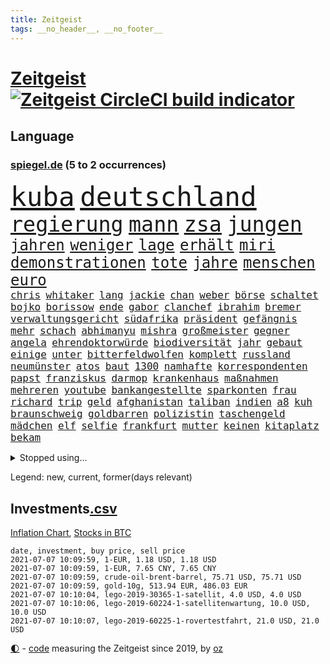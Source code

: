 ```yaml
---
title: Zeitgeist
tags: __no_header__, __no_footer__
---
```


# [Zeitgeist](https://oliz.io/zeitgeist/) [![Zeitgeist CircleCI build indicator](https://circleci.com/gh/ooz/zeitgeist.svg?style=shield)](https://circleci.com/gh/ooz/zeitgeist)

## Language

<h3><a href="https://www.spiegel.de" target="_blank">spiegel.de</a> (5 to 2 occurrences)</h3>
<p style="font-family:monospace">
<span style="font-size:32pt"><a href="news_links.html#kuba" class="current">kuba</a></span>
<span style="font-size:32pt"><a href="news_links.html#deutschland" class="current">deutschland</a></span>
<br>
<span style="font-size:25pt"><a href="news_links.html#regierung" class="current">regierung</a></span>
<span style="font-size:25pt"><a href="news_links.html#mann" class="current">mann</a></span>
<span style="font-size:25pt"><a href="news_links.html#zsa" class="new">zsa</a></span>
<span style="font-size:25pt"><a href="news_links.html#jungen" class="current">jungen</a></span>
<br>
<span style="font-size:18pt"><a href="news_links.html#jahren" class="current">jahren</a></span>
<span style="font-size:18pt"><a href="news_links.html#weniger" class="current">weniger</a></span>
<span style="font-size:18pt"><a href="news_links.html#lage" class="current">lage</a></span>
<span style="font-size:18pt"><a href="news_links.html#erhält" class="current">erhält</a></span>
<span style="font-size:18pt"><a href="news_links.html#miri" class="new">miri</a></span>
<span style="font-size:18pt"><a href="news_links.html#demonstrationen" class="current">demonstrationen</a></span>
<span style="font-size:18pt"><a href="news_links.html#tote" class="current">tote</a></span>
<span style="font-size:18pt"><a href="news_links.html#jahre" class="current">jahre</a></span>
<span style="font-size:18pt"><a href="news_links.html#menschen" class="current">menschen</a></span>
<span style="font-size:18pt"><a href="news_links.html#euro" class="current">euro</a></span>
<br>
<span style="font-size:12pt"><a href="news_links.html#chris" class="current">chris</a></span>
<span style="font-size:12pt"><a href="news_links.html#whitaker" class="new">whitaker</a></span>
<span style="font-size:12pt"><a href="news_links.html#lang" class="current">lang</a></span>
<span style="font-size:12pt"><a href="news_links.html#jackie" class="new">jackie</a></span>
<span style="font-size:12pt"><a href="news_links.html#chan" class="new">chan</a></span>
<span style="font-size:12pt"><a href="news_links.html#weber" class="current">weber</a></span>
<span style="font-size:12pt"><a href="news_links.html#börse" class="current">börse</a></span>
<span style="font-size:12pt"><a href="news_links.html#schaltet" class="current">schaltet</a></span>
<span style="font-size:12pt"><a href="news_links.html#bojko" class="current">bojko</a></span>
<span style="font-size:12pt"><a href="news_links.html#borissow" class="current">borissow</a></span>
<span style="font-size:12pt"><a href="news_links.html#ende" class="current">ende</a></span>
<span style="font-size:12pt"><a href="news_links.html#gabor" class="new">gabor</a></span>
<span style="font-size:12pt"><a href="news_links.html#clanchef" class="current">clanchef</a></span>
<span style="font-size:12pt"><a href="news_links.html#ibrahim" class="new">ibrahim</a></span>
<span style="font-size:12pt"><a href="news_links.html#bremer" class="current">bremer</a></span>
<span style="font-size:12pt"><a href="news_links.html#verwaltungsgericht" class="current">verwaltungsgericht</a></span>
<span style="font-size:12pt"><a href="news_links.html#südafrika" class="current">südafrika</a></span>
<span style="font-size:12pt"><a href="news_links.html#präsident" class="current">präsident</a></span>
<span style="font-size:12pt"><a href="news_links.html#gefängnis" class="current">gefängnis</a></span>
<span style="font-size:12pt"><a href="news_links.html#mehr" class="current">mehr</a></span>
<span style="font-size:12pt"><a href="news_links.html#schach" class="current">schach</a></span>
<span style="font-size:12pt"><a href="news_links.html#abhimanyu" class="new">abhimanyu</a></span>
<span style="font-size:12pt"><a href="news_links.html#mishra" class="new">mishra</a></span>
<span style="font-size:12pt"><a href="news_links.html#großmeister" class="current">großmeister</a></span>
<span style="font-size:12pt"><a href="news_links.html#gegner" class="current">gegner</a></span>
<span style="font-size:12pt"><a href="news_links.html#angela" class="current">angela</a></span>
<span style="font-size:12pt"><a href="news_links.html#ehrendoktorwürde" class="new">ehrendoktorwürde</a></span>
<span style="font-size:12pt"><a href="news_links.html#biodiversität" class="new">biodiversität</a></span>
<span style="font-size:12pt"><a href="news_links.html#jahr" class="current">jahr</a></span>
<span style="font-size:12pt"><a href="news_links.html#gebaut" class="current">gebaut</a></span>
<span style="font-size:12pt"><a href="news_links.html#einige" class="current">einige</a></span>
<span style="font-size:12pt"><a href="news_links.html#unter" class="current">unter</a></span>
<span style="font-size:12pt"><a href="news_links.html#bitterfeldwolfen" class="new">bitterfeldwolfen</a></span>
<span style="font-size:12pt"><a href="news_links.html#komplett" class="current">komplett</a></span>
<span style="font-size:12pt"><a href="news_links.html#russland" class="current">russland</a></span>
<span style="font-size:12pt"><a href="news_links.html#neumünster" class="current">neumünster</a></span>
<span style="font-size:12pt"><a href="news_links.html#atos" class="new">atos</a></span>
<span style="font-size:12pt"><a href="news_links.html#baut" class="current">baut</a></span>
<span style="font-size:12pt"><a href="news_links.html#1300" class="current">1300</a></span>
<span style="font-size:12pt"><a href="news_links.html#namhafte" class="current">namhafte</a></span>
<span style="font-size:12pt"><a href="news_links.html#korrespondenten" class="new">korrespondenten</a></span>
<span style="font-size:12pt"><a href="news_links.html#papst" class="current">papst</a></span>
<span style="font-size:12pt"><a href="news_links.html#franziskus" class="current">franziskus</a></span>
<span style="font-size:12pt"><a href="news_links.html#darmop" class="new">darmop</a></span>
<span style="font-size:12pt"><a href="news_links.html#krankenhaus" class="current">krankenhaus</a></span>
<span style="font-size:12pt"><a href="news_links.html#maßnahmen" class="current">maßnahmen</a></span>
<span style="font-size:12pt"><a href="news_links.html#mehreren" class="current">mehreren</a></span>
<span style="font-size:12pt"><a href="news_links.html#youtube" class="current">youtube</a></span>
<span style="font-size:12pt"><a href="news_links.html#bankangestellte" class="new">bankangestellte</a></span>
<span style="font-size:12pt"><a href="news_links.html#sparkonten" class="new">sparkonten</a></span>
<span style="font-size:12pt"><a href="news_links.html#frau" class="current">frau</a></span>
<span style="font-size:12pt"><a href="news_links.html#richard" class="current">richard</a></span>
<span style="font-size:12pt"><a href="news_links.html#trip" class="new">trip</a></span>
<span style="font-size:12pt"><a href="news_links.html#geld" class="current">geld</a></span>
<span style="font-size:12pt"><a href="news_links.html#afghanistan" class="current">afghanistan</a></span>
<span style="font-size:12pt"><a href="news_links.html#taliban" class="current">taliban</a></span>
<span style="font-size:12pt"><a href="news_links.html#indien" class="current">indien</a></span>
<span style="font-size:12pt"><a href="news_links.html#a8" class="new">a8</a></span>
<span style="font-size:12pt"><a href="news_links.html#kuh" class="current">kuh</a></span>
<span style="font-size:12pt"><a href="news_links.html#braunschweig" class="current">braunschweig</a></span>
<span style="font-size:12pt"><a href="news_links.html#goldbarren" class="current">goldbarren</a></span>
<span style="font-size:12pt"><a href="news_links.html#polizistin" class="current">polizistin</a></span>
<span style="font-size:12pt"><a href="news_links.html#taschengeld" class="new">taschengeld</a></span>
<span style="font-size:12pt"><a href="news_links.html#mädchen" class="current">mädchen</a></span>
<span style="font-size:12pt"><a href="news_links.html#elf" class="current">elf</a></span>
<span style="font-size:12pt"><a href="news_links.html#selfie" class="new">selfie</a></span>
<span style="font-size:12pt"><a href="news_links.html#frankfurt" class="current">frankfurt</a></span>
<span style="font-size:12pt"><a href="news_links.html#mutter" class="current">mutter</a></span>
<span style="font-size:12pt"><a href="news_links.html#keinen" class="current">keinen</a></span>
<span style="font-size:12pt"><a href="news_links.html#kitaplatz" class="new">kitaplatz</a></span>
<span style="font-size:12pt"><a href="news_links.html#bekam" class="current">bekam</a></span>
</p>
<details>
<summary>Stopped using...</summary>
<p class="former" style="font-size:12pt">
bestimmen(264) historiker(264) sam(264) to(264) erneute(263) timo(263) verschaffen(263) la(262) mögliche(262) nationen(262) reformen(262) vereinten(262) attackieren(261) euratspräsident(261) gegenseitig(261) konkurrenten(261) ludwig(261) millionenhöhe(261) übersicht(261) bernd(260) beschleunigt(260) chelsea(260) einzelnen(260) fbi(260) gefangen(260) gewerkschaft(260) kurzarbeitergeld(260) landtagswahl(260) manches(260) mordes(260) mysteriöse(260) oberbürgermeister(260) unabhängigkeit(260) versuchten(260) 89(259) argumente(259) ber(259) bistum(259) coronawarnapp(259) dadurch(259) enger(259) ermöglicht(259) filialen(259) fraktionschef(259) halbes(259) haseloff(259) kremlkritiker(259) massiver(259) neuem(259) pferd(259) reiner(259) runter(259) theater(259) thunberg(259) trumpregierung(259) verhängte(259) besetzung(258) brinkhaus(258) city(258) drohte(258) gelegenheit(258) geschaffen(258) handlungen(258) landkreis(258) meghan(258) märchen(258) priester(258) ralph(258) ruhm(258) ruth(258) schiedsrichter(258) schön(258) sicht(258) spielraum(258) unabhängige(258) unionsfraktionschef(258) verabschiedet(258) verhältnis(258) verhängen(258) weitet(258) wählt(258) ärzten(258) beachten(257) doku(257) erteilt(257) geboten(257) konzernchef(257) mächtige(257) rechtfertigt(257) ruhestand(257) schweigen(257) verluste(257) versagt(257) videokonferenz(257) viren(257) you(257) zunehmende(257) überzeugt(257) dame(256) flüge(256) gewaltig(256) herzogin(256) inmitten(256) kamera(256) klaren(256) lukaschenkos(256) maß(256) prägen(256) recherchen(256) sächsischen(256) tweet(256) unosicherheitsrat(256) unterschiede(256) verbote(256) verstößen(256) wählen(256) amnesty(255) arbeiter(255) bars(255) begonnen(255) bisherige(255) brandanschlag(255) bulgarien(255) dschungel(255) geständnis(255) größtes(255) international(255) leid(255) medizin(255) mitarbeiterinnen(255) post(255) schwangerschaft(255) schwieriger(255) schärfere(255) sports(255) stille(255) streichen(255) summe(255) teheran(255) vfl(255) woanders(255) wolfsburg(255) zeitweise(255) ausstieg(254) betrugs(254) betrüger(254) charlie(254) four(254) geholt(254) hinrichtungen(254) indes(254) infolge(254) kanzler(254) kauf(254) lebenslange(254) lieben(254) minderheit(254) ohren(254) pocht(254) polizeigewalt(254) promis(254) rechts(254) riskiert(254) smartphone(254) swetlana(254) tirol(254) umsetzung(254) wahlsieg(254) 71(253) aufruf(253) ausfallen(253) australische(253) braun(253) engagement(253) entstanden(253) leitung(253) löhne(253) phase(253) rechten(253) schwieg(253) streitkräfte(253) tichanowskaja(253) umweltministerin(253) weiteres(253) weltwirtschaft(253) woman(253) zensur(253) zugunsten(253) abgang(252) abkommen(252) allzu(252) arbeitsbedingungen(252) hungerstreik(252) jahrhunderts(252) klimaschützer(252) kulissen(252) markt(252) notfallzulassung(252) power(252) rat(252) schröder(252) sichern(252) spektakel(252) spekulationen(252) symbol(252) attila(251) betonte(251) bundesinnenminister(251) diego(251) eingefroren(251) europaparlament(251) guardiola(251) hildmann(251) lakers(251) nancy(251) organisierte(251) pep(251) unten(251) versinkt(251) versuchte(251) weltspitze(251) 19jährige(250) ansprache(250) arbeitsminister(250) busse(250) deutlicher(250) fauci(250) gefeuert(250) i(250) massenmord(250) rotrotgrün(250) sofia(250) tausenden(250) uiguren(250) umfragen(250) verfügt(250) werder(250) 02(249) auslösen(249) beeinflusst(249) bgh(249) erlauben(249) heidenreich(249) häufen(249) höchststand(249) image(249) mörder(249) normale(249) profitierte(249) radikale(249) scheidende(249) stoßen(249) täglich(249) veranstaltungen(249) verspätung(249) celle(248) dresdner(248) großbritanniens(248) kontakte(248) lohn(248) oppositionsführer(248) quer(248) saarbrücken(248) siegte(248) verurteilen(248) bodo(247) erkenntnisse(247) größter(247) initiative(247) kilometern(247) ramelow(247) regiert(247) sowohl(247) steuererklärung(247) verfolgungsjagd(247) wirtschaftsprüfer(247) wähler(247) 17jährigen(246) berlins(246) dar(246) eurecht(246) format(246) inszeniert(246) kardashian(246) lernt(246) mitternacht(246) notruf(246) philipp(246) plastikmüll(246) prime(246) rechtsaußen(246) scherz(246) spiegelrecherchen(246) spielerinnen(246) befeuern(245) besserung(245) gekauft(245) grundgesetz(245) ice(245) kontrollen(245) schlacht(245) schlechtes(245) schmerzen(245) berühmte(244) dokumentiert(244) ehepaar(244) erregt(244) freiwillige(244) jennifer(244) miete(244) pflegekräfte(244) rivale(244) apotheken(243) augenhöhe(243) belegen(243) crew(243) einheitliche(243) offenen(243) schwachen(243) spektakulären(243) testet(243) verbessert(243) vorgeht(243) dürfe(242) finanzierung(242) mama(242) mond(242) aufstellen(241) ausgetauscht(241) festgestellt(241) gefälschte(241) mehrerer(241) unruhe(241) amtsgericht(240) erfinder(240) exporte(240) karlheinz(240) kooperation(240) mikroplastik(240) prognosen(240) reichsten(240) sachsenanhalts(240) stieß(240) bezahlung(239) einigt(239) karin(239) marx(239) nachbar(239) risiken(239) signalisiert(239) viersen(239) zivilen(239) 4(238) arztpraxen(238) immerhin(238) kanzleramtschef(238) kostenlos(238) ran(238) rettungswagen(238) rufe(238) signale(238) transporter(238) tweets(238) eingreifen(237) erschienen(237) günter(237) kippt(237) prince(237) spanische(237) änderungen(237) architekt(236) hoffnungen(236) inhaftierte(236) nationalen(236) status(236) bundes(235) drahtzieher(235) familienministerin(235) liefen(235) weiblicher(235) zugesetzt(235) beteiligen(234) einverstanden(234) landet(234) aussehen(233) basis(233) berufsgruppe(233) euaustritt(233) gewahrsam(233) langsamer(233) oxford(233) sanitäter(233) säugling(233) einigten(232) erfährt(232) erzbischof(232) frauenfußball(232) geheimdienste(232) golden(232) riesig(232) riskant(232) sound(232) umgebung(232) verkehr(232) videochat(232) wünsche(232) zukünftig(232) akzeptanz(231) fahnder(231) matthew(231) prognose(231) vfb(231) vorfeld(231) anfangen(230) aufgaben(230) erstattet(230) griechischen(230) hadert(230) laufenden(230) nebenbei(230) präsenz(230) spaltung(230) überschritten(230) angeschlagenen(229) anlegen(229) begrenzt(229) elektrischen(229) freiwillig(229) insolvenz(229) kongo(229) rassismusvorwürfen(229) risikogruppen(229) spielplan(229) fürth(228) kurswechsel(228) moderiert(228) rot(228) tötungsdelikt(228) frontex(227) gehörte(227) lettland(227) nieder(227) ruanda(227) wachsen(227) helge(226) arbeitslose(225) durchschnittlich(225) insolvenzen(225) kasse(225) zalando(225) impfstoffe(224) infektionsschutz(224) thüringer(224) wirbel(224) wählerinnen(224) 30jähriger(223) brasilianische(223) dr(223) plötzlichen(223) seuche(223) grenzschutzagentur(222) karrierecoachin(222) maschine(222) pleitewelle(222) rutschte(221) atomkraft(220) dfl(220) nachteile(220) petkovic(220) shutdowns(220) strafbar(220) afrikas(219) einzustellen(219) jurist(219) schränkt(219) schwung(219) verhalf(219) winzige(219) flächen(218) graf(218) intensivstationen(218) runden(218) staatshilfen(218) stärkt(218) stünden(218) gewarnt(216) gefecht(215) kriegsverbrechen(215) a7(214) schulz(214) theorie(214) zonen(214) freiburger(213) gerieten(213) knapper(213) pubs(213) segeln(213) biontechimpfstoff(212) dient(212) gelegen(212) massaker(212) spiegelspitzengespräch(212) abgeschlagen(211) bitcoins(211) liberalen(210) oberhaus(210) prozesses(210) ratschläge(210) verschüttet(210) bundesverfassungsgerichts(209) plädieren(209) schieben(209) sprit(209) teuren(209) einigte(208) kurzer(207) strategisch(207) gelogen(206) spiegelredakteurin(206) umgebracht(206) gates(205) gesichter(205) härtere(205) verankert(205) äthiopischen(205) lopez(204) sicherheitsvorkehrungen(204) vorlegen(204) fremden(202) höcke(202) wirtschaftspolitik(202) kehrtwende(201) päckchen(201) bestechung(200) ratlos(200) vergeltung(200) schusswechsel(199) weltmeisterschaft(199) gesetzlichen(198) klarheit(198) kunstwerke(198) asylsuchende(197) fahnden(197) transparenz(197) häuslicher(196) rätseln(196) tobias(196) leistungssport(194) zerlegt(194) bestellen(192) impfzentren(192) mehren(192) rechtes(192) prozessbeginn(191) quadratmeter(191) schutzsuchende(191) theoretisch(191) bundestagsabgeordneten(190) mitstreiter(190) beschaffen(189) bären(189) college(189) klares(189) podest(188) projekten(188) tierheim(188) verdoppeln(188) behindert(187) milliardäre(187) porträt(187) silas(187) betreiben(186) 23jährigen(185) eingetroffen(185) wamangituka(184) scheidung(183) betreten(182) bundesligasaison(182) pérez(182) trikots(182) unobericht(182) generelle(181) handgranate(181) pech(181) politischer(181) sabotage(181) australiens(180) gehöre(180) 62(179) explodiert(179) thorsten(178) coronabonus(177) erschöpfung(177) überwiegend(177) ernennung(176) pfleger(176) apotheker(175) bronze(175) desaströsen(175) blogger(174) bristol(174) populäre(174) agentur(173) nährt(173) kz(172) mangelnde(171) souveränität(171) seniorin(170) spielende(170) berlinale(169) nostalgie(168) eingesperrt(167) gespritzt(167) impfstoffdosen(167) nhs(167) usamerikanischen(167) uskapitol(167) coronamutante(166) serviert(166) monarchin(165) zufall(165) bereichert(164) impfnachweis(164) stationiert(163) enthält(162) knappen(162) anwenden(161) hermann(161) protagonisten(160) trümmer(159) vornamen(159) existenzängste(158) cent(156) uber(156) unterschrift(156) gewinne(155) schönheitsop(155) beigelegt(154) gesenkt(154) nordkoreanischen(154) umgebaut(154) westdeutschland(154) beatrix(152) kreuzung(152) fa(151) statistischen(151) wassertemperaturen(150) zwingend(150) buckinghampalast(148) polizeigewerkschaft(148) uskapitols(148) begeht(147) inakzeptabel(147) offenlegen(147) währung(146) eishockeywm(145) lehre(145) haut(144) löscharbeiten(144) briefe(143) fremder(143) speziellen(142) erkämpft(141) volles(141) erleichtert(140) klettert(140) anrücken(139) aufschlag(139) fahrgäste(139) klarzukommen(139) sprengkörper(139) berücksichtigen(138) präsidentenamt(138) bergleute(137) einziger(137) erzürnte(137) fotografierte(137) nathalie(137) ostdeutsche(137) abhängen(136) abreise(136) impfpass(136) karriereende(136) oppositionspolitikers(136) rauchen(136) horten(135) pokal(135) gewisse(134) ostfriesland(134) sexualität(134) ungemütlich(134) abfälle(133) leitfaden(133) rudert(133) behindern(132) tierschutz(132) afghanistans(131) ewigen(131) radio(131) auschwitz(130) staatsschutz(129) euskirchen(128) judenhass(128) original(128) aufgebrochen(127) mehrjährigen(127) eventim(126) 242(125) bewerben(125) friedens(125) kinderbonus(125) mietern(125) tabaksteuer(125) tablets(125) walterborjans(125) anfeindungen(124) christie's(124) alfons(123) hörmann(123) massenmörder(123) regierungsbildung(123) verpflichtungen(123) ausfuhren(122) myanmars(122) mönche(122) sputnik(122) stutthof(122) stören(122) wörter(122) frachtschiff(121) gegenseitigen(121) autounfall(120) finanzamt(120) demnächst(119) durchgreifen(119) gestürzte(119) salvador(119) töne(119) verlobter(119) verhandlungsfähig(118) konkreten(117) palmen(117) repressionen(117) rodriguez(117) condor(116) halles(116) josef(116) vierjährigen(116) wiegand(116) jersey(115) elite(113) relevant(113) medaille(112) gaza(111) hochrechnungen(111) luxus(111) techkonzerne(111) kanye(110) bestellte(109) identitären(109) tvstar(109) vulkans(109) dom(108) skulptur(108) vernichtend(108) atemnot(107) mahlzeit(107) nachlässig(107) finanzgericht(106) ruin(106) explosionen(105) mcdonald's(105) darmanin(104) flüchtig(104) gespeichert(104) jet(104) konzerte(104) premierministerin(104) schlangenlinien(104) ständige(103) landtagswahlkampf(102) mexikanischen(102) strebt(102) lockte(101) marvin(101) strafrechtler(101) usbehörde(101) ablösung(100) erstellt(100) harrys(100) mitverantwortung(100) steuerhinterziehung(100) qrcode(98) laborunfall(97) praxen(97) usgeheimdienstbericht(97) zurückfordern(97) buffett(96) happy(96) verleihung(96) wahlkreis(96) warren(96) anziehen(95) bauarbeiter(95) maskengeschäften(95) neumann(95) privatsender(95) wissenschaftlicher(95) geimpften(94) horrende(94) politikern(94) tvinterview(94) elfjährigen(93) spitzenkandidaten(93) à(93) führungstreffer(92) schrott(92) erregte(91) importieren(91) privatkunden(91) schneefeld(91) atomausstieg(90) datensammlung(90) gendersternchen(90) hausarzt(90) vonovia(90) übersetzen(90) direktmandat(89) user(89) kürzung(88) minneapolis(88) selbstversuch(88) fünfjährige(87) vergiftete(87) entschlossen(86) patente(86) stapel(86) terrorisieren(86) campus(85) coronaeffekt(85) flixbus(85) polizeibeamten(85) vizeregierungschef(85) abwägen(84) hautfarbe(84) koalitionsoptionen(84) landeskriminalamts(84) wertet(84) wählerwanderung(84) zigtausende(84) fußballverband(83) großveranstaltungen(83) schwefeldioxid(83) substanz(83) kurioser(82) lobbycontrol(82) paralympics(82) welpen(82) ausfahrt(81) ausreichen(81) geschützte(81) indischer(81) schenk(81) angebote(80) aufgerissen(80) ausloten(80) millionenschaden(80) missbrauchsskandals(80) raymond(80) reis(80) sexuellem(80) staatssekretär(80) unterschiedliche(80) erweiterung(79) guru(79) missachten(79) schutzausrüstung(79) aufgerollt(78) bahngleise(78) einräumen(78) rauf(78) reisenden(78) talfahrt(78) testergebnisse(78) unbedacht(78) amazonserie(77) finanzbranche(77) firmenwert(77) gestärkt(77) shirts(77) stationen(77) gucken(76) verharren(76) bundesbürger(75) fagradalsfjall(75) gespült(75) marketing(75) menstruation(75) periode(75) xavier(75) bulliger(74) böhm(74) enteignung(74) han(74) rückenschmerzen(74) angespült(73) pimssyndrom(73) rücknahme(73) ungesund(73) ausschlussverfahren(72) fußballeuropameisterschaft(72) revolutionäre(72) u21europameisterschaft(72) haftanstalt(71) chirurgen(70) coronaeinbruch(70) nützliche(70) professionellen(70) siegkurs(70) stammspieler(70) tabu(70) thrones(70) ausgesagt(69) einstellung(69) scharfen(69) übrig(69) diktators(68) schwimmstar(68) übersteht(68) pflegereform(67) potenziellen(67) u21em(67) zugunglück(67) 120000(66) karsten(66) alcatraz(65) anbau(65) broadway(65) eingefangen(65) erfülle(65) frauenbundesliga(65) kanten(65) louvre(65) mindestbesteuerung(65) niels(65) ostbeauftragter(65) pillen(65) wanderwitz(65) wüste(65) jahrtausende(64) nordkoreanische(64) 350(63) exverfassungsschutzchef(63) geehrt(63) lira(63) rächt(63) comedian(62) entzündete(62) gauland(62) graue(62) südsee(62) willkommen(62) feministischen(61) natogeneralsekretär(61) testlabor(61) erlebnissen(60) kleinzureden(60) knappe(60) zettel(60) gefesselt(59) isländischen(59) milliardenschweren(59) oberstes(59) rangeln(59) überholmanöver(59) 24000(58) android(58) beängstigend(58) erwachsen(58) gibson(58) klimaaktivisten(58) kurzfristigen(58) sat1(58) verkünden(58) vorgesetzten(58) echo(57) nötigen(57) bahngleisen(56) christsozialen(56) entschlüsseln(56) heimbewohner(56) kolonialgeschichte(56) konservativer(56) vereinzelt(56) popularität(55) unwürdige(55) außerirdisches(54) bewiesen(54) extremisten(54) niemandem(54) schauspielhaus(54) textnachrichten(54) verwirren(54) öffneten(54) geplanter(53) gießen(53) kapstadt(53) silent(53) ärmeln(53) bereite(52) debbie(52) fahrzeugen(52) klassenraum(52) wohnungsmarkt(52) bekanntheit(51) ligaverbleib(51) tvshow(51) ökopartei(51) dino(50) gewährt(50) positivem(50) superleagueklubs(50) todesfall(50) 31jährigen(49) aufeinandertreffen(49) befördert(49) entwickelten(49) geschlechtsneutrale(49) sextape(49) erfolgsrezept(48) finales(48) maike(48) menschlichen(48) vwmanager(48) überraschte(48) ablösen(47) getesteten(47) jasmin(47) simone(47) verschollenes(47) zusehends(47) exvwchef(46) gratulieren(46) großfeuer(46) rolls(46) stromerzeugung(46) vita(46) winterkorn(46) burnout(45) diversen(45) professur(45) reinhard(45) stillen(45) üblichen(45) jacke(44) selbstständigen(44) vorgelesen(44) 2027(43) emkader(43) kontrolleure(43) ermittelte(42) ethikkommission(42) inzidenzzahlen(42) milliardenschaden(42) wahlhelfer(42) aufwind(41) bemerkenswerten(41) bo(41) brexitfan(41) bundesverdienstkreuz(41) miserabel(41) nobelpreisträger(41) verbannen(41) verfilmung(41) beschlossene(40) produkt(40) trier(40) unangenehm(40) arbeitern(39) buchstäblich(39) schweinfurt(39) verscharrt(39) intensivpfleger(38) nsu(38) verkündete(38) vorständen(38) herzmuskelentzündungen(37) högel(37) postbank(37) svenja(37) arzneimittelhersteller(36) ausgangs(36) autoattacke(36) brexitprozess(36) greg(36) janlennard(36) jüdischen(36) konzerngründer(36) mögliches(36) patentaussetzung(36) schönheit(36) struff(36) wohnheim(36) gebeutelte(35) life(35) niederländerin(35) restart(35) schlägerei(35) sexiest(35) zweitstärkste(35) 41jährige(34) 800(34) meghans(34) melania(34) teamgeist(34) behielt(33) bildungsminister(33) einkommens(33) euausland(33) muslimische(33) prozentpunkte(33) reguläre(33) steuerfahnder(33) angereist(32) bedrohlich(32) gentechnikrecht(32) grillgut(32) industriestaaten(32) nachbesserungen(32) set(32) mountbattenwindsor(31) tories(31) tvreportage(31) 14000(30) 235(30) anstoß(30) cochef(30) gewerkschafter(30) triumphieren(30) vertrat(30) genossen(29) hackerangriffs(29) riskieren(29) spruchs(29) sächsische(29) elternteil(28) internetbetrüger(28) militärschläge(28) papa(28) polittalk(28) selbstbewusstsein(28) soziales(28) südseeinsel(28) bailey(27) cut(27) finanznöten(27) story(27) warnschuss(27) grauen(26) paritätische(26) schmähungen(26) ausnahmefällen(25) deutschkolumne(25) antisemiten(24) handwerker(24) medienbüros(24) 3daudio(23) bewertungen(23) erweitern(23) liz(23) medienhochhaus(23) patientenschützer(23) weltbank(23) zentralrat(23) 44jähriger(22) auszuschließen(22) giffeys(22) klopapier(22) nahostkonflikt(22) ellenbogen(21) journalistenverband(21) landesliste(21) pop(21) psyche(21) stärkeren(21) 22jährigen(20) bezwingen(20) ferienflieger(20) lehren(20) nutzlose(20) sichtbarkeit(20) zustande(20) überstunden(20) abschneiden(19) ausstellen(19) cem(19) hochumstritten(19) impfpassfälscher(19) kurzstreckenflüge(19) leonie(19) synagoge(19) vertrauter(19) balkan(18) erzwungen(18) impfangebot(18) intensivmedizinern(18) kreditkartendaten(18) lago(18) maggiore(18) missfällt(18) oppositioneller(18) seilbahnunglück(18) tank(18) familienministerium(17) jahresende(17) seaeye(17) benzinpreise(16) besitzansprüche(16) biontechimpfungen(16) hüskens(16) laborlecktheorie(16) lydia(16) nrwcdu(16) sasha(16) verendeten(16) warnstreik(16) autonome(15) brandbrief(15) emotionen(15) grundsatz(15) langwierigen(15) machenschaften(15) oppositionsführerin(15) preistreiber(15) wasserschaden(15) wiedereröffnen(15) leclerc(14) nyiragongo(14) schmutzig(14) u21nationalmannschaft(14) vergütungen(14) verhaftung(14) zusammenschluss(14) zuwanderung(14) abtrünnige(13) ferraripilot(13) fünfjähriger(13) listenplatz(13) millionenpublikum(13) minsk(13) bulgarische(12) covpass(12) erzwungenen(12) heimischen(12) innengastronomie(12) schwiegermutter(12) asylpolitik(11) klaut(11) sexy(11) verbrecher(11) zukünftigen(11)
</p>
</details>
<p>Legend: <span class="new">new</span>, <span class="current">current</span>, <span class="former">former(days relevant)</span></p>

## Investments[.csv](investments.csv)

[Inflation Chart](https://inflationchart.com),
[Stocks in BTC](https://stonksinbtc.xyz/)

```
date, investment, buy price, sell price
2021-07-07 10:09:59, 1-EUR, 1.18 USD, 1.18 USD
2021-07-07 10:09:59, 1-EUR, 7.65 CNY, 7.65 CNY
2021-07-07 10:09:59, crude-oil-brent-barrel, 75.71 USD, 75.71 USD
2021-07-07 10:09:59, gold-10g, 513.94 EUR, 486.03 EUR
2021-07-07 10:10:04, lego-2019-30365-1-satellit, 4.0 USD, 4.0 USD
2021-07-07 10:10:06, lego-2019-60224-1-satellitenwartung, 10.0 USD, 10.0 USD
2021-07-07 10:10:07, lego-2019-60225-1-rovertestfahrt, 21.0 USD, 21.0 USD
```

<footer>
<a href="javascript:toggleTheme()" class="nav">🌓</a>
- <a href="https://github.com/ooz/zeitgeist">code</a> measuring the Zeitgeist since 2019, by <a href="https://oliz.io">oz</a>
</footer>
